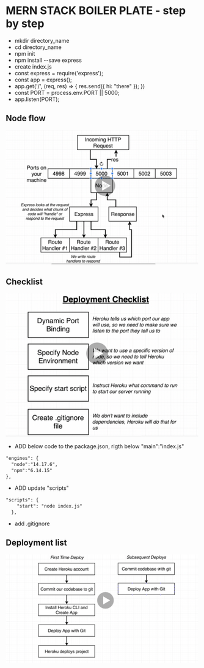 # MERN STACK BOILER PLATE - step by step
- mkdir directory_name
- cd directory_name
- npm init
- npm install --save express
- create index.js
- const express = require('express');
- const app = express();
- app.get('/', (req, res) => {
  res.send({ hi: "there" });
})
- const PORT = process.env.PORT || 5000;
- app.listen(PORT);

## Node flow  
![node](./image/node-flow.png)

## Checklist  
![deployment](./image/deployment.png)

- ADD below code to the package.json, rigth below "main":"index.js"  
```
"engines": {
  "node":"14.17.6",
  "npm":"6.14.15"
},
```  
- ADD update "scripts"
```
"scripts": {
    "start": "node index.js"
  },
  ```

- add .gitignore  

## Deployment list
![deployment list](./image/first-deploy.png)

